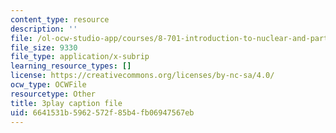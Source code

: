 ```yaml
---
content_type: resource
description: ''
file: /ol-ocw-studio-app/courses/8-701-introduction-to-nuclear-and-particle-physics-fall-2020/6641531b5962572f85b4fb06947567eb_RmbJBq9kpbI.vtt
file_size: 9330
file_type: application/x-subrip
learning_resource_types: []
license: https://creativecommons.org/licenses/by-nc-sa/4.0/
ocw_type: OCWFile
resourcetype: Other
title: 3play caption file
uid: 6641531b-5962-572f-85b4-fb06947567eb
---
```

